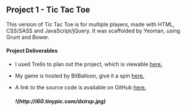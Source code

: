 <h2> Project 1 - Tic Tac Toe </h2>

<p1>This version of Tic Tac Toe is for multiple players, made with HTML, CSS/SASS and JavaScript/jQuery. It was scaffolded by Yeoman, using Grunt and Bower.</p1>

<h4>Project Deliverables</h4>

<ul>
  <li>I used Trello to plan out the project, which is viewable <a href="https://trello.com/b/0pMtOvL8/project-1-tic-tac-toe" target ="_blank"> here.</a></li>
</ul>

<ul>
  <li>My game is hosted by BitBalloon, give it a spin <a href="http://svptictactoe.bitballoon.com/" target ="_blank">here.</a></li>
</ul>
<ul>
  <li>A link to the source code is available on GitHub <a href="https://github.com/svpanchal/tttproject1" target ="_blank">here.</a></li>

<h5>
!(http://i60.tinypic.com/dxirsp.jpg)
</h5>
